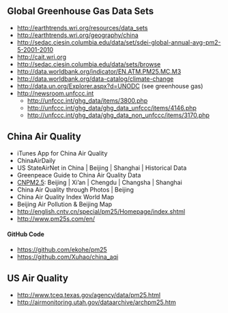 ## Global Greenhouse Gas Data Sets

* http://earthtrends.wri.org/resources/data_sets
* http://earthtrends.wri.org/geography/china
* http://sedac.ciesin.columbia.edu/data/set/sdei-global-annual-avg-pm2-5-2001-2010
* http://cait.wri.org
* http://sedac.ciesin.columbia.edu/data/sets/browse 
* http://data.worldbank.org/indicator/EN.ATM.PM25.MC.M3 
* http://data.worldbank.org/data-catalog/climate-change 
* http://data.un.org/Explorer.aspx?d=UNODC (see greenhouse gas)
* http://newsroom.unfccc.int 
  * http://unfccc.int/ghg_data/items/3800.php 
  * http://unfccc.int/ghg_data/ghg_data_unfccc/items/4146.php 
  * http://unfccc.int/ghg_data/ghg_data_non_unfccc/items/3170.php 

## China Air Quality

* iTunes App for China Air Quality
* ChinaAirDaily
* US StateAirNet in China |  Beijing | Shanghai | Historical Data
* Greenpeace Guide to China Air Quality Data
* [CNPM2.5](http://www.cnpm25.cn): Beijing | Xi’an | Chengdu | Changsha | Shanghai
* China Air Quality through Photos | Beijing
* China Air Quality Index World Map 
* Beijing Air Pollution & Beijing Map
* http://english.cntv.cn/special/pm25/Homepage/index.shtml 
* http://www.pm25s.com/en/ 

#### GitHub Code

* https://github.com/ekohe/pm25 
* https://github.com/Xuhao/china_aqi 

## US Air Quality

* http://www.tceq.texas.gov/agency/data/pm25.html 
* http://airmonitoring.utah.gov/dataarchive/archpm25.htm 
